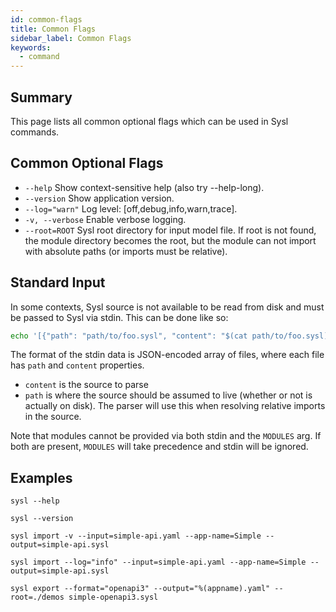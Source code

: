 ```yaml
---
id: common-flags
title: Common Flags
sidebar_label: Common Flags
keywords:
  - command
---
```


## Summary

This page lists all common optional flags which can be used in Sysl commands.

## Common Optional Flags

- `--help` Show context-sensitive help (also try --help-long).
- `--version` Show application version.
- `--log="warn"` Log level: [off,debug,info,warn,trace].
- `-v, --verbose` Enable verbose logging.
- `--root=ROOT` Sysl root directory for input model file. If root is not found, the module directory becomes the root, but the module can not import with absolute paths (or imports must be relative).

## Standard Input

In some contexts, Sysl source is not available to be read from disk and must be passed to Sysl via stdin. This can be done like so:

```sh
echo '[{"path": "path/to/foo.sysl", "content": "$(cat path/to/foo.sysl)"}]' | sysl cmd`
```

The format of the stdin data is JSON-encoded array of files, where each file has `path` and `content` properties.

- `content` is the source to parse
- `path` is where the source should be assumed to live (whether or not is actually on disk). The parser will use this when resolving relative imports in the source.

Note that modules cannot be provided via both stdin and the `MODULES` arg. If both are present, `MODULES` will take precedence and stdin will be ignored.

## Examples

```
sysl --help
```

```
sysl --version
```

```
sysl import -v --input=simple-api.yaml --app-name=Simple --output=simple-api.sysl
```

```
sysl import --log="info" --input=simple-api.yaml --app-name=Simple --output=simple-api.sysl
```

```
sysl export --format="openapi3" --output="%(appname).yaml" --root=./demos simple-openapi3.sysl
```
